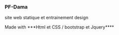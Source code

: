 ###  PF-Dama
<p> site web statique et entrainement design </p>
Made with ***Html et CSS / bootstrap et Jquery****
